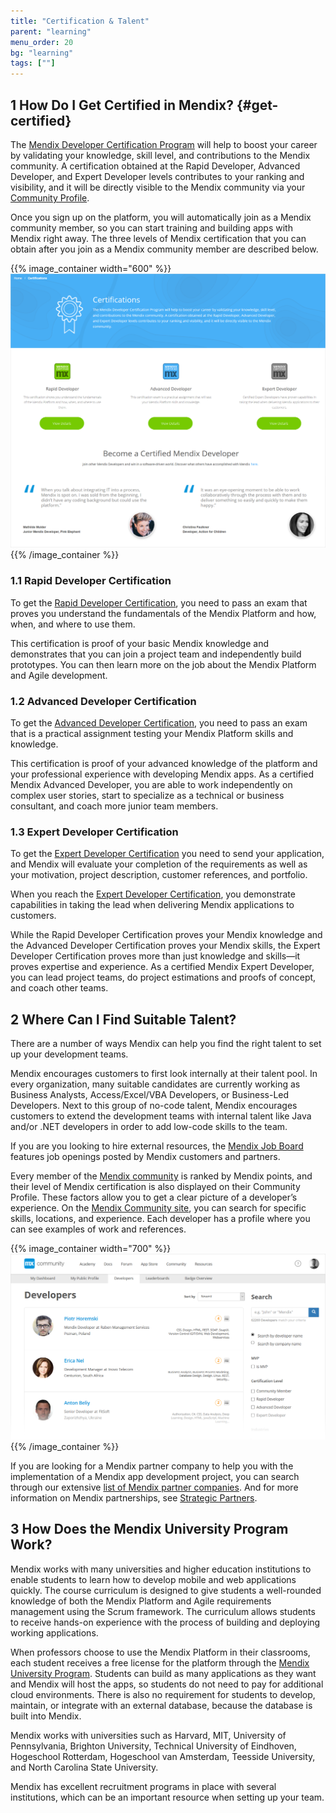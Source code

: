 ```yaml
---
title: "Certification & Talent"
parent: "learning"
menu_order: 20
bg: "learning"
tags: [""]
---
```


## 1 How Do I Get Certified in Mendix? {#get-certified}

The [Mendix Developer Certification Program](https://gettingstarted.mendixcloud.com/link/certification) will help to boost your career by validating your knowledge, skill level, and contributions to the Mendix community. A certification obtained at the Rapid Developer, Advanced Developer, and Expert Developer levels contributes to your ranking and visibility, and it will be directly visible to the Mendix community via your [Community Profile](community#community-profile).

Once you sign up on the platform, you will automatically join as a Mendix community member, so you can start training and building apps with Mendix right away. The three levels of Mendix certification that you can obtain after you join as a Mendix community member are described below.

{{% image_container width="600" %}}
![](attachments/certifications.png)
{{% /image_container %}}

### 1.1 Rapid Developer Certification

To get the [Rapid Developer Certification](https://gettingstarted.mendixcloud.com/link/certification/rapid), you need to pass an exam that proves you understand the fundamentals of the Mendix Platform and how, when, and where to use them.

This certification is proof of your basic Mendix knowledge and demonstrates that you can join a project team and independently build prototypes. You can then learn more on the job about the Mendix Platform and Agile development.

### 1.2 Advanced Developer Certification

To get the [Advanced Developer Certification](https://gettingstarted.mendixcloud.com/link/certification/advanced), you need to pass an exam that is a practical assignment testing your Mendix Platform skills and knowledge.

This certification is proof of your advanced knowledge of the platform and your professional experience with developing Mendix apps. As a certified Mendix Advanced Developer, you are able to work independently on complex user stories, start to specialize as a technical or business consultant, and coach more junior team members.

### 1.3 Expert Developer Certification

To get the [Expert Developer Certification](https://gettingstarted.mendixcloud.com/link/certification/expert) you need to send your application, and Mendix will evaluate your completion of the requirements as well as your motivation, project description, customer references, and portfolio.

When you reach the [Expert Developer Certification](https://gettingstarted.mendixcloud.com/link/certification/expert), you demonstrate capabilities in taking the lead when delivering Mendix applications to customers.

While the Rapid Developer Certification proves your Mendix knowledge and the Advanced Developer Certification proves your Mendix skills, the Expert Developer Certification proves more than just knowledge and skills—it proves expertise and experience. As a certified Mendix Expert Developer, you can lead project teams, do project estimations and proofs of concept, and coach other teams.

## 2 Where Can I Find Suitable Talent?

There are a number of ways Mendix can help you find the right talent to set up your development teams.

Mendix encourages customers to first look internally at their talent pool. In every organization, many suitable candidates are currently working as Business Analysts, Access/Excel/VBA Developers, or Business-Led Developers. Next to this group of no-code talent, Mendix encourages customers to extend the development teams with internal talent like Java and/or .NET developers in order to add low-code skills to the team.

If you are you looking to hire external resources, the [Mendix Job Board](https://developers.mendix.com/jobs/) features job openings posted by Mendix customers and partners.

Every member of the [Mendix community](https://developer.mendixcloud.com/link/community) is ranked by Mendix points, and their level of Mendix certification is also displayed on their Community Profile. These factors allow you to get a clear picture of a developer’s experience. On the [Mendix Community site](https://developer.mendixcloud.com/link/community), you can search for specific skills, locations, and experience. Each developer has a profile where you can see examples of work and references.

{{% image_container width="700" %}}
![](attachments/devs.png)
{{% /image_container %}}

If you are looking for a Mendix partner company to help you with the implementation of a Mendix app development project, you can search through our extensive [list of Mendix partner companies](https://developer.mendixcloud.com/link/partneroverview). And for more information on Mendix partnerships, see [Strategic Partners](../strategic-partners/).

## 3 How Does the Mendix University Program Work?

Mendix works with many universities and higher education institutions to enable students to learn how to develop mobile and web applications quickly. The course curriculum is designed to give students a well-rounded knowledge of both the Mendix Platform and Agile requirements management using the Scrum framework. The curriculum allows students to receive hands-on experience with the process of building and deploying working applications.

When professors choose to use the Mendix Platform in their classrooms, each student receives a free license for the platform through the [Mendix University Program](https://www.mendix.com/university-program/). Students can build as many applications as they want and Mendix will host the apps, so students do not need to pay for additional cloud environments. There is also no requirement for students to develop, maintain, or integrate with an external database, because the database is built into Mendix.

Mendix works with universities such as Harvard, MIT, University of Pennsylvania, Brighton University, Technical University of Eindhoven, Hogeschool Rotterdam, Hogeschool van Amsterdam, Teesside University, and North Carolina State University.

Mendix has excellent recruitment programs in place with several institutions, which can be an important resource when setting up your team.
